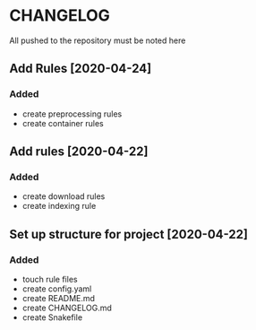 # CHANGELOG
All pushed to the repository must be noted here

## Add Rules [2020-04-24]
### Added
- create preprocessing rules
- create container rules

## Add rules [2020-04-22]
### Added
- create download rules
- create indexing rule

## Set up structure for  project [2020-04-22]
### Added
- touch rule files
- create config.yaml
- create README.md
- create CHANGELOG.md
- create Snakefile
